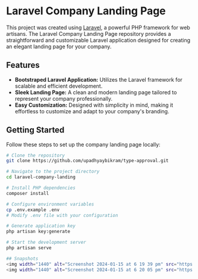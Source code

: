 # Laravel Company Landing Page

This project was created using [Laravel](https://laravel.com/), a powerful PHP framework for web artisans. The Laravel Company Landing Page repository provides a straightforward and customizable Laravel application designed for creating an elegant landing page for your company.

## Features

- **Bootstraped Laravel Application:** Utilizes the Laravel framework for scalable and efficient development.
- **Sleek Landing Page:** A clean and modern landing page tailored to represent your company professionally.
- **Easy Customization:** Designed with simplicity in mind, making it effortless to customize and adapt to your company's branding.

## Getting Started

Follow these steps to set up the company landing page locally:

```bash
# Clone the repository
git clone https://github.com/upadhyaybikram/type-approval.git

# Navigate to the project directory
cd laravel-company-landing

# Install PHP dependencies
composer install

# Configure environment variables
cp .env.example .env
# Modify .env file with your configuration

# Generate application key
php artisan key:generate

# Start the development server
php artisan serve

## Snapshots
<img width="1440" alt="Screenshot 2024-01-15 at 6 19 39 pm" src="https://github.com/upadhyaybikram/type-approval/assets/43924986/74cf8755-3d5a-45a4-8eb1-6b2881a04714">
<img width="1440" alt="Screenshot 2024-01-15 at 6 20 05 pm" src="https://github.com/upadhyaybikram/type-approval/assets/43924986/3dbd028c-4ac7-4b80-8e7e-25fedbe4b529">

